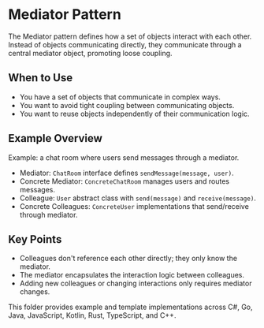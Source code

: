 # Mediator Pattern

The Mediator pattern defines how a set of objects interact with each other. Instead of objects communicating directly, they communicate through a central mediator object, promoting loose coupling.

## When to Use
- You have a set of objects that communicate in complex ways.
- You want to avoid tight coupling between communicating objects.
- You want to reuse objects independently of their communication logic.

## Example Overview
Example: a chat room where users send messages through a mediator.
- Mediator: `ChatRoom` interface defines `sendMessage(message, user)`.
- Concrete Mediator: `ConcreteChatRoom` manages users and routes messages.
- Colleague: `User` abstract class with `send(message)` and `receive(message)`.
- Concrete Colleagues: `ConcreteUser` implementations that send/receive through mediator.

## Key Points
- Colleagues don't reference each other directly; they only know the mediator.
- The mediator encapsulates the interaction logic between colleagues.
- Adding new colleagues or changing interactions only requires mediator changes.

This folder provides example and template implementations across C#, Go, Java, JavaScript, Kotlin, Rust, TypeScript, and C++.
